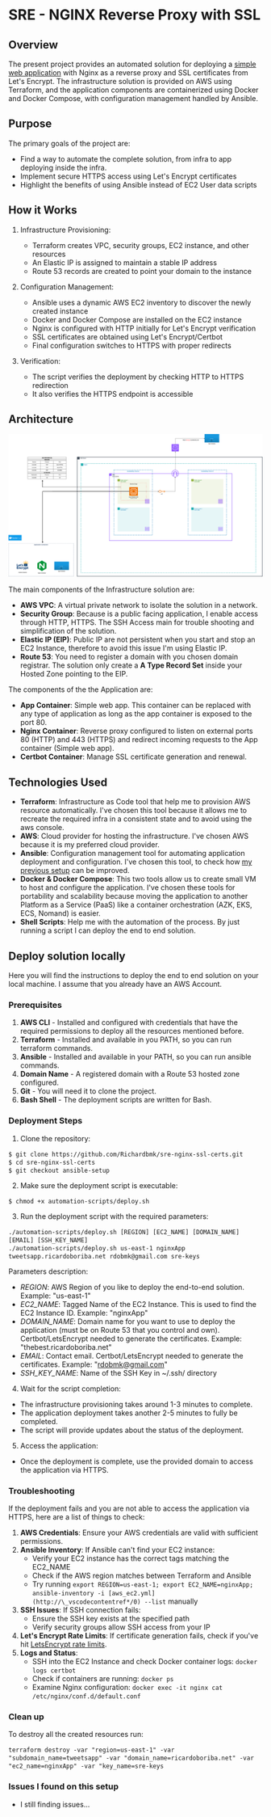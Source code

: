 # SRE - NGINX Reverse Proxy with SSL

## Overview

The present project provides an automated solution for deploying a [simple web application](https://github.com/dockersamples/linux_tweet_app) with Nginx as a reverse proxy and SSL certificates from Let's Encrypt. The infrastructure solution is provided on AWS using Terraform, and the application components are containerized using Docker and Docker Compose, with configuration management handled by Ansible.

## Purpose

The primary goals of the project are:

- Find a way to automate the complete solution, from infra to app deploying inside the infra.
- Implement secure HTTPS access using Let's Encrypt certificates
- Highlight the benefits of using Ansible instead of EC2 User data scripts

## How it Works

1. Infrastructure Provisioning:

   - Terraform creates VPC, security groups, EC2 instance, and other resources
   - An Elastic IP is assigned to maintain a stable IP address
   - Route 53 records are created to point your domain to the instance

2. Configuration Management:

   - Ansible uses a dynamic AWS EC2 inventory to discover the newly created instance
   - Docker and Docker Compose are installed on the EC2 instance
   - Nginx is configured with HTTP initially for Let's Encrypt verification
   - SSL certificates are obtained using Let's Encrypt/Certbot
   - Final configuration switches to HTTPS with proper redirects

3. Verification:
   - The script verifies the deployment by checking HTTP to HTTPS redirection
   - It also verifies the HTTPS endpoint is accessible

## Architecture

![Architecture Diagram](./SRE-TASK-Page-1.drawio.png)

The main components of the Infrastructure solution are:

- **AWS VPC**: A virtual private network to isolate the solution in a network.
- **Security Group**: Because is a public facing application, I enable access through HTTP, HTTPS. The SSH Access main for trouble shooting and simplification of the solution.
- **Elastic IP (EIP)**: Public IP are not persistent when you start and stop an EC2 Instance, therefore to avoid this issue I'm using Elastic IP.
- **Route 53**: You need to register a domain with you chosen domain registrar. The solution only create a **A Type Record Set** inside your Hosted Zone pointing to the EIP.

The components of the the Application are:

- **App Container**: Simple web app. This container can be replaced with any type of application as long as the app container is exposed to the port 80.
- **Nginx Container**: Reverse proxy configured to listen on external ports 80 (HTTP) and 443 (HTTPS) and redirect incoming requests to the App container (Simple web app).
- **Certbot Container**: Manage SSL certificate generation and renewal.

## Technologies Used

- **Terraform**: Infrastructure as Code tool that help me to provision AWS resource automatically. I've chosen this tool because it allows me to recreate the required infra in a consistent state and to avoid using the aws console.
- **AWS**: Cloud provider for hosting the infrastructure. I've chosen AWS because it is my preferred cloud provider.
- **Ansible**: Configuration management tool for automating application deployment and configuration. I've chosen this tool, to check how [my previous setup](https://github.com/Richardbmk/sre-nginx-ssl-certs) can be improved.
- **Docker & Docker Compose**: This two tools allow us to create small VM to host and configure the application. I've chosen these tools for portability and scalability because moving the application to another Platform as a Service (PaaS) like a container orchestration (AZK, EKS, ECS, Nomand) is easier.
- **Shell Scripts**: Help me with the automation of the process. By just running a script I can deploy the end to end solution.

## Deploy solution locally

Here you will find the instructions to deploy the end to end solution on your local machine. I assume that you already have an AWS Account.

### Prerequisites

1. **AWS CLI** - Installed and configured with credentials that have the required permissions to deploy all the resources mentioned before.
2. **Terraform** - Installed and available in you PATH, so you can run terraform commands.
3. **Ansible** - Installed and available in your PATH, so you can run ansible commands.
4. **Domain Name** - A registered domain with a Route 53 hosted zone configured.
5. **Git** - You will need it to clone the project.
6. **Bash Shell** - The deployment scripts are written for Bash.

### Deployment Steps

1. Clone the repository:

```
$ git clone https://github.com/Richardbmk/sre-nginx-ssl-certs.git
$ cd sre-nginx-ssl-certs
$ git checkout ansible-setup
```

2. Make sure the deployment script is executable:

```
$ chmod +x automation-scripts/deploy.sh
```

3. Run the deployment script with the required parameters:

```
./automation-scripts/deploy.sh [REGION] [EC2_NAME] [DOMAIN_NAME] [EMAIL] [SSH_KEY_NAME]
./automation-scripts/deploy.sh us-east-1 nginxApp tweetsapp.ricardoboriba.net rdobmk@gmail.com sre-keys
```

Parameters description:

- _REGION_: AWS Region of you like to deploy the end-to-end solution. Example: "us-east-1"
- _EC2_NAME_: Tagged Name of the EC2 Instance. This is used to find the EC2 Instance ID. Example: "nginxApp"
- _DOMAIN_NAME_: Domain name for you want to use to deploy the application (must be on Route 53 that you control and own). Certbot/LetsEncrypt needed to generate the certificates. Example: "thebest.ricardoboriba.net"
- _EMAIL_: Contact email. Certbot/LetsEncrypt needed to generate the certificates. Example: "rdobmk@gmail.com"
- _SSH_KEY_NAME_: Name of the SSH Key in ~/.ssh/ directory

4. Wait for the script completion:

- The infrastructure provisioning takes around 1-3 minutes to complete.
- The application deployment takes another 2-5 minutes to fully be completed.
- The script will provide updates about the status of the deployment.

5. Access the application:

- Once the deployment is complete, use the provided domain to access the application via HTTPS.

### Troubleshooting

If the deployment fails and you are not able to access the application via HTTPS, here are a list of things to check:

1. **AWS Credentials**: Ensure your AWS credentials are valid with sufficient permissions.
2. **Ansible Inventory**: If Ansible can't find your EC2 instance:
   - Verify your EC2 instance has the correct tags matching the EC2_NAME
   - Check if the AWS region matches between Terraform and Ansible
   - Try running `export REGION=us-east-1; export EC2_NAME=nginxApp; ansible-inventory -i [aws_ec2.yml](http://\_vscodecontentref*/0) --list` manually
3. **SSH Issues**: If SSH connection fails:
   - Ensure the SSH key exists at the specified path
   - Verify security groups allow SSH access from your IP
4. **Let's Encrypt Rate Limits**: If certificate generation fails, check if you've hit [LetsEncrypt rate limits](https://letsencrypt.org/docs/rate-limits/#retrying-after-hitting-rate-limits).
5. **Logs and Status**:
   - SSH into the EC2 Instance and check Docker container logs: `docker logs certbot`
   - Check if containers are running: `docker ps`
   - Examine Nginx configuration: `docker exec -it nginx cat /etc/nginx/conf.d/default.conf`

### Clean up

To destroy all the created resources run:

```
terraform destroy -var "region=us-east-1" -var "subdomain_name=tweetsapp" -var "domain_name=ricardoboriba.net" -var "ec2_name=nginxApp" -var "key_name=sre-keys
```

### Issues I found on this setup

- I still finding issues...
